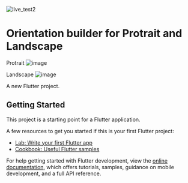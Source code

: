 ![live_test2](https://github.com/moniruzzaman76/Flutter-Live-Test/assets/107347380/4865f206-02e6-40de-be65-bbc826497f16)
# Orientation builder for Protrait and Landscape

Protrait
![image](https://github.com/moniruzzaman76/Flutter-Live-Test/assets/107347380/cec60b31-8dc6-4e96-8b1d-78cb40e11ed6)

Landscape
![image](https://github.com/moniruzzaman76/Flutter-Live-Test/assets/107347380/b46a7edf-34b1-4be9-addb-18d8486c0763)



A new Flutter project.

## Getting Started

This project is a starting point for a Flutter application.

A few resources to get you started if this is your first Flutter project:

- [Lab: Write your first Flutter app](https://docs.flutter.dev/get-started/codelab)
- [Cookbook: Useful Flutter samples](https://docs.flutter.dev/cookbook)

For help getting started with Flutter development, view the
[online documentation](https://docs.flutter.dev/), which offers tutorials,
samples, guidance on mobile development, and a full API reference.

